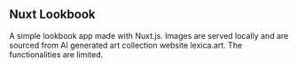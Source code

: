 
## Nuxt Lookbook
A simple lookbook app made with Nuxt.js. Images are served locally and are sourced from AI generated art collection website lexica.art.
The functionalities are limited.
